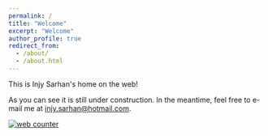 ```yaml
---
permalink: /
title: "Welcome"
excerpt: "Welcome"
author_profile: true
redirect_from: 
  - /about/
  - /about.html
---
```


This is Injy Sarhan's home on the web!

As you can see it is still under construction. In the meantime, feel free to e-mail me at [injy.sarhan@hotmail.com](mailto:injy.sarhan@hotmail.com).
<!-- hitwebcounter Code START -->
<a href="https://www.hitwebcounter.com" target="_blank">
<img src="https://hitwebcounter.com/counter/counter.php?page=8012986&style=0007&nbdigits=5&type=page&initCount=0" title="Free Counter" Alt="web counter"   border="0" /></a>                                    
                                    
                                        
